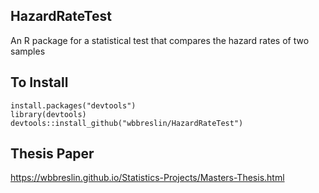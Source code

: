 ## HazardRateTest
An R package for a statistical test that compares the hazard rates of two samples

## To Install

```{r}
install.packages("devtools")
library(devtools)
devtools::install_github("wbbreslin/HazardRateTest")
```

## Thesis Paper
https://wbbreslin.github.io/Statistics-Projects/Masters-Thesis.html
